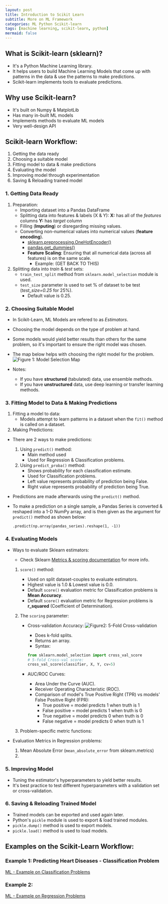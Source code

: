 ```yaml
---
layout: post
title: Introduction to Scikit Learn
subtitle: More on ML Framework
categories: ML Python Scikit-learn
tags: [machine learning, scikit-learn, python]
mermaid: false
---
```


## What is Scikit-learn (sklearn)?
- It's a Python Machine Learning library.
- It helps users to build Machine Learning Models that come up with patterns in the data & use the patterns to make predictions.
- Scikit-learn implements tools to evaluate predictions.

## Why use Scikit-learn?
- It's built on Numpy & MatplotLib
- Has many in-built ML models
- Implements methods to evaluate ML models
- Very well-design API

## Scikit-learn Workflow:
1. Getting the data ready
2. Choosing a suitable model 
3. Fitting model to data & make predictions
4. Evaluating the model
5. Improving model through experimentation
6. Saving & Reloading trained model


### 1. Getting Data Ready
1. Preparation:
    - Importing dataset into a Pandas DataFrame
    - Splitting data into features & labels (X & Y):
        **X:** has all of the *features* columns
        **Y:** has *target* column
    - Filling (**Imputing**) or disregarding missing values.
    - Converting non-numerical values into numerical values (**feature encoding**).
        - [sklearn.preprocessing.OneHotEncoder()](https://scikit-learn.org/stable/modules/generated/sklearn.preprocessing.OneHotEncoder.html)
        - [pandas.get_dummies()](https://pandas.pydata.org/docs/reference/api/pandas.get_dummies.html)
        - **Feature Scaling**: Ensuring that all numerical data (across all features) is on the same scale.
            - Example: (GET BACK TO THIS)
2. Splitting data into *train* & *test* sets:
    - `train_test_split` method from `sklearn.model_selection` module is used.
    - `test_size` parameter is used to set % of dataset to be test (*test_size=0.25* for 25%).
        - Default value is 0.25.


### 2. Choosing Suitable Model 
- In Scikit-Learn, ML Models are refered to as *Estimators*.
- Choosing the model depends on the type of problem at hand.
- Some models would yield better results than others for the same problem, so it's important to ensure the right model was chosen.
- The map below helps with choosing the right model for the problem.
![Figure 1: Model Selection Map](https://raw.githubusercontent.com/mrdbourke/zero-to-mastery-ml/d7c767dd562ce65e73efa23c8e210f6260f678e5/images/sklearn-ml-map.png)

- Notes:
    - If you have **structured** (tabulated) data, use ensemble methods.
    - If you have **unstructured** data, use deep learning or transfer learning methods.

### 3. Fitting Model to Data & Making Predictions
1. Fitting a model to data:
    - Models attempt to learn patterns in a dataset when the `fit()` method is called on a dataset.
2. Making Predictions:
- There are 2 ways to make predictions:
    1. Using `predict()` method:
        - Main method used
        - Used for Regression & Classification problems.
    2. Using `predict_proba()` method:
        - Shows probability for each classification estimate.
        - Used for Classification problems.
        - Left value represents probability of prediction being False.
        - Right value represents probability of prediction being True.


- Predictions are made afterwards using the `predict()` method.
- To make a prediction on a single sample, a Pandas Series is converted & reshaped into a 1-D NumPy array, and is then given as the argument for `predict()` method as shown below:
    ```
    .predict(np.array(pandas_series).reshape(1, -1))
    ```

### 4. Evaluating Models
- Ways to evaluate Sklearn estimators: 
    - Check Sklearn [Metrics & scoring documentation](https://scikit-learn.org/stable/modules/model_evaluation.html) for more info.
    1. `score()` method:
        - Used on split dataset-couples to evaluate estimators.
        - Highest value is 1.0 & Lowest value is 0.0.
        - Default `score()` evaluation metric for Classification problems is **Mean Accuracy**.
        - Default `score()` evaluation metric for Regression problems is **r_squared** (Coefficient of Determination).

    2. The `scoring` parameter:
        - Cross-validation Accuracy:
            ![Figure2: 5-Fold Cross-validation](https://d2mk45aasx86xg.cloudfront.net/image5_11zon_af97fe4b03.webp)
            - Does k-fold splits.
            - Returns an array.
            - Syntax:
            
            ```Python
            from sklearn.model_selection import cross_val_score
            # 5-fold Cross-val score: 
            cross_val_score(classifier, X, Y, cv=5)
            ```
        
        - AUC/ROC Curves:
            - Area Under the Curve (AUC).
            - Receiver Operating Characteristic (ROC).
            - Comparison of model's True Positive Right (TPR) vs models' False Positive Right (FPR):
                - True positive = model predicts 1 when truth is 1
                - False positive = model predicts 1 when truth is 0
                - True negative = model predicts 0 when truth is 0
                - False negative = model predicts 0 when truth is 1
            

    3. Problem-specific metric functions:

    
- Evaluation Metrics in Regression problems:
    1. Mean Absolute Error (`mean_absolute_error` from sklearn.metrics)
    2. 


### 5. Improving Model
- Tuning the estimator's hyperparameters to yield better results.
- It's best practice to test different hyperparameters with a validation set or cross-validation.

### 6. Saving & Reloading Trained Model
- Trained models can be exported and used again later.
- Python's `pickle` module is used to export & load trained modules.
- `pickle.dump()` method is used to export models.
- `pickle.load()` method is used to load models.

## Examples on the Scikit-Learn Workflow:
### Example 1: Predicting Heart Diseases - Classification Problem
[ML - Example on Classification Problems](https://github.com/thrasher995/thrasher995.github.io/blob/main/_data/_notebooks/classification_example.ipynb)



### Example 2: 
[ML - Example on Regression Problems](https://github.com/thrasher995/thrasher995.github.io/blob/main/_data/_notebooks/regression_example.ipynb)
